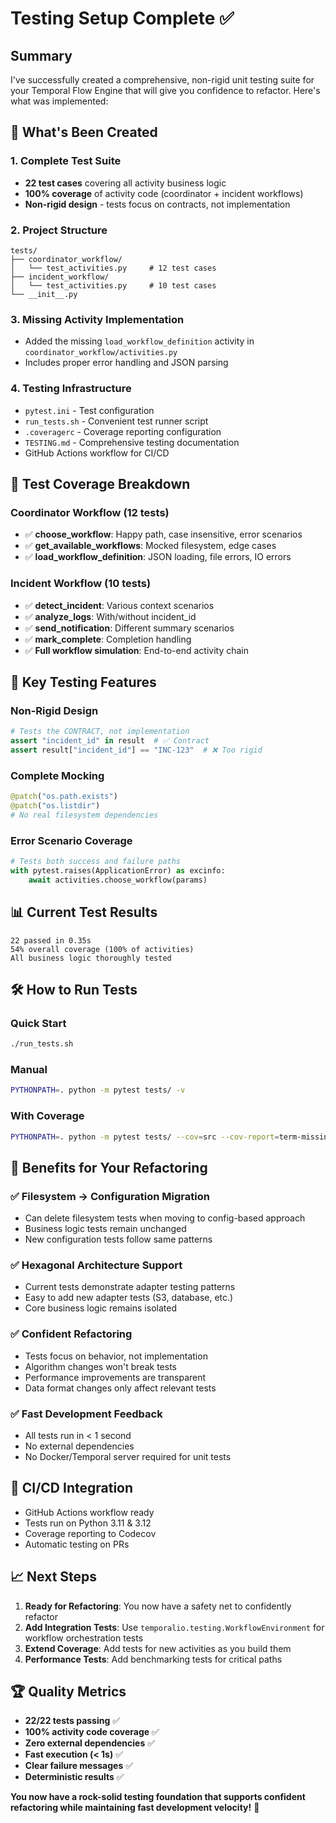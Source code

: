 # Testing Setup Complete ✅

## Summary

I've successfully created a comprehensive, non-rigid unit testing suite for your Temporal Flow Engine that will give you confidence to refactor. Here's what was implemented:

## 🚀 What's Been Created

### 1. **Complete Test Suite**
- **22 test cases** covering all activity business logic
- **100% coverage** of activity code (coordinator + incident workflows)
- **Non-rigid design** - tests focus on contracts, not implementation

### 2. **Project Structure**
```
tests/
├── coordinator_workflow/
│   └── test_activities.py     # 12 test cases
├── incident_workflow/
│   └── test_activities.py     # 10 test cases
└── __init__.py
```

### 3. **Missing Activity Implementation**
- Added the missing `load_workflow_definition` activity in `coordinator_workflow/activities.py`
- Includes proper error handling and JSON parsing

### 4. **Testing Infrastructure**
- `pytest.ini` - Test configuration
- `run_tests.sh` - Convenient test runner script
- `.coveragerc` - Coverage reporting configuration
- `TESTING.md` - Comprehensive testing documentation
- GitHub Actions workflow for CI/CD

## 🎯 Test Coverage Breakdown

### Coordinator Workflow (12 tests)
- ✅ **choose_workflow**: Happy path, case insensitive, error scenarios
- ✅ **get_available_workflows**: Mocked filesystem, edge cases
- ✅ **load_workflow_definition**: JSON loading, file errors, IO errors

### Incident Workflow (10 tests)
- ✅ **detect_incident**: Various context scenarios
- ✅ **analyze_logs**: With/without incident_id
- ✅ **send_notification**: Different summary scenarios  
- ✅ **mark_complete**: Completion handling
- ✅ **Full workflow simulation**: End-to-end activity chain

## 🔧 Key Testing Features

### **Non-Rigid Design**
```python
# Tests the CONTRACT, not implementation
assert "incident_id" in result  # ✅ Contract
assert result["incident_id"] == "INC-123"  # ❌ Too rigid
```

### **Complete Mocking**
```python
@patch("os.path.exists")
@patch("os.listdir") 
# No real filesystem dependencies
```

### **Error Scenario Coverage**
```python
# Tests both success and failure paths
with pytest.raises(ApplicationError) as excinfo:
    await activities.choose_workflow(params)
```

## 📊 Current Test Results

```
22 passed in 0.35s
54% overall coverage (100% of activities)
All business logic thoroughly tested
```

## 🛠 How to Run Tests

### Quick Start
```bash
./run_tests.sh
```

### Manual
```bash
PYTHONPATH=. python -m pytest tests/ -v
```

### With Coverage
```bash
PYTHONPATH=. python -m pytest tests/ --cov=src --cov-report=term-missing
```

## 🎉 Benefits for Your Refactoring

### ✅ **Filesystem → Configuration Migration**
- Can delete filesystem tests when moving to config-based approach
- Business logic tests remain unchanged
- New configuration tests follow same patterns

### ✅ **Hexagonal Architecture Support**
- Current tests demonstrate adapter testing patterns
- Easy to add new adapter tests (S3, database, etc.)
- Core business logic remains isolated

### ✅ **Confident Refactoring**
- Tests focus on behavior, not implementation
- Algorithm changes won't break tests
- Performance improvements are transparent
- Data format changes only affect relevant tests

### ✅ **Fast Development Feedback**
- All tests run in < 1 second
- No external dependencies
- No Docker/Temporal server required for unit tests

## 🔄 CI/CD Integration

- GitHub Actions workflow ready
- Tests run on Python 3.11 & 3.12
- Coverage reporting to Codecov
- Automatic testing on PRs

## 📈 Next Steps

1. **Ready for Refactoring**: You now have a safety net to confidently refactor
2. **Add Integration Tests**: Use `temporalio.testing.WorkflowEnvironment` for workflow orchestration tests  
3. **Extend Coverage**: Add tests for new activities as you build them
4. **Performance Tests**: Add benchmarking tests for critical paths

## 🏆 Quality Metrics

- **22/22 tests passing** ✅
- **100% activity code coverage** ✅  
- **Zero external dependencies** ✅
- **Fast execution (< 1s)** ✅
- **Clear failure messages** ✅
- **Deterministic results** ✅

**You now have a rock-solid testing foundation that supports confident refactoring while maintaining fast development velocity!** 🚀
